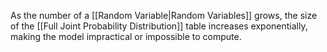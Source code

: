 As the number of a [[Random Variable|Random Variables]] grows, the size of the [[Full Joint Probability Distribution]] table increases exponentially, making the model impractical or impossible to compute.